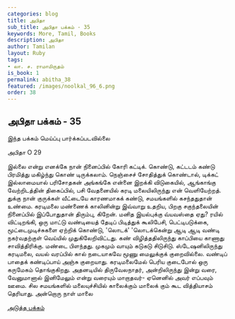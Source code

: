 ```yaml
---
categories: blog
title: அபிதா
sub_title: அபிதா பக்கம் - 35
keywords: More, Tamil, Books
description: அபிதா
author: Tamilan
layout: Ruby
tags:
- லா. ச. ராமாமிருதம்
is_book: 1
permalink: abitha_38
featured: /images/noolkal_96_6.png
order: 38
---
```

## அபிதா பக்கம் - 35

இந்த பக்கம் மெய்ப்பு பார்க்கப்படவில்லை

﻿அபிதா O 29

இல்லை என்று எனக்கே நான் நினைப்பில் கோரி கட்டிக். கொண்டு, கட்டடம் கண்டு பிரமித்து மகிழ்ந்து கொண் டிருக்கலாம். நெஞ்சைச் சோதித்துக் கொண்டால், டிக்கட் இல்லாமையால் பரிசோதகன் அங்கங்கே என்னை இறக்கி விடுகையில், ஆங்காங்கு வேற்றிடத்தின் திகைப்பில், பசி வேதனையில் கரடி மலையிலிருந்து என் வெளியேற்றத். துக்கு நான் குருக்கள் வீட்டையே காரணமாகக் கண்டு, சமயங்களில் கசந்ததுதான் உண்மை. கரடிமலை மண்ணைக் காலினின்று இவ்வாறு உதறிய, பிறகு சகுந்தலையின் நினைப்பில் இப்போதுதான் திரும்பு, கிறேன். மனித இயல்புக்கு வ்யவஸ்தை ஏது? ரயில் விட்டிறங்கி, ஒரு மாட்டு வண்டியைத் தேடிப் பிடித்துக் கூலிபேசி, பெட்டிபடுக்கை, மூட்டைமுடிச்சுகளை ஏற்றிக் கொண்டு, 'லொடக்' 'லொடக்கென்று ஆடி ஆடி வண்டி நகர்வதற்குள் வெய்யில் முதுகிலேறிவிட்டது. கண் விழித்ததிலிருந்து காப்பியை காணாது சாவித்திரிக்கு. மண்டை பிளந்தது. முகமும் வாயும் கடுகடு சிடுசிடு. ஸ்டேஷனிலிருந்து கரடிமலை, வயல் வரப்பில் கால் நடையாகவே மூணு மைலுக்குக் குறைவில்லை. வண்டிப் பாதைக் கண்டிப்பாய் அஞ்சு குறையாது. கரடிமலைமேல் பெரிய குடைபோல் ஒரு கருமேகம் தொங்குகிறது. அதனடியில் திருவேலநாதர், அன்றிலிருந்து இன்று வரை, வேனுமானால் இனிமேலும் என்று வரையும் மாறாதவர்- ஏனெனில் அவர் எப்பவும் ஊமை. சில சமயங்களில் மலையுச்சியில் காலைக்கும் மாலைக் கும் கூட வித்தியாசம் தெரியாது. அன்றொரு நாள் மாலை

[அடுத்த பக்கம்](abitha_39)